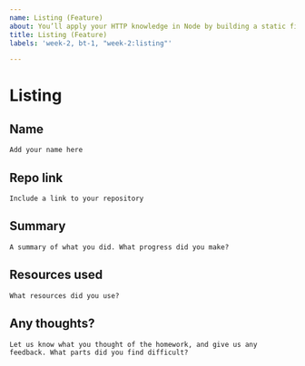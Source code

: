 ```yaml
---
name: Listing (Feature)
about: You’ll apply your HTTP knowledge in Node by building a static file server with a little help from Express.
title: Listing (Feature)
labels: 'week-2, bt-1, "week-2:listing"'

---
```


# Listing

## Name
`Add your name here`

## Repo link
`Include a link to your repository`

## Summary
`A summary of what you did. What progress did you make?`

## Resources used
`What resources did you use?`

## Any thoughts?
`Let us know what you thought of the homework, and give us any feedback. What parts did you find difficult?`
